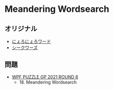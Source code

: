 # Meandering Wordsearch

## オリジナル
- [にょろにょろワード](meanderingwords.md)
- [シークワーズ](wordsearch.md)

## 問題
- [WPF PUZZLE GP 2021 ROUND 6](../questions/wpfpgp2021_6.md)
	- 18\. Meandering Wordsearch
